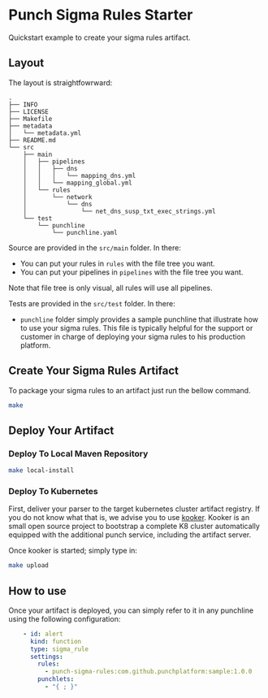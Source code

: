 # Punch Sigma Rules Starter

Quickstart example to create your sigma rules artifact. 

## Layout

The layout is straightfowrward:

```
.
├── INFO
├── LICENSE
├── Makefile
├── metadata
│   └── metadata.yml
├── README.md
└── src
    ├── main
    │   ├── pipelines
    │   │   ├── dns
    │   │   │   └── mapping_dns.yml
    │   │   └── mapping_global.yml
    │   └── rules
    │       └── network
    │           └── dns
    │               └── net_dns_susp_txt_exec_strings.yml
    └── test
        └── punchline
            └── punchline.yaml
```

Source are provided in the `src/main` folder. In there:
* You can put your rules in `rules` with the file tree you want.  
* You can put your pipelines in `pipelines` with the file tree you want.  

Note that file tree is only visual, all rules will use all pipelines.

Tests are provided in the `src/test` folder. In there:
* `punchline` folder simply provides a sample punchline that illustrate how to use your sigma rules.
This file is typically helpful for the support or customer in charge of deploying your sigma rules to his production platform.

## Create Your Sigma Rules Artifact

To package your sigma rules to an artifact just run the bellow command.

```sh
make
```

## Deploy Your Artifact

### Deploy To Local Maven Repository

```sh
make local-install
```

### Deploy To Kubernetes

First, deliver your parser to the target kubernetes cluster artifact registry. 
If you do not know what that is, we advise you to use [kooker](https://github.com/punchplatform/kooker).
Kooker is an small open source project to bootstrap a complete K8 cluster automatically equipped with the
additional punch service, including the artifact server. 

Once kooker is started; simply type in:

```sh
make upload
```

## How to use

Once your artifact is deployed, you can simply refer to it in any punchline using the following configuration:

```yaml
    - id: alert
      kind: function
      type: sigma_rule
      settings:
        rules:
          - punch-sigma-rules:com.github.punchplatform:sample:1.0.0
        punchlets:
          - "{ ; }"
```